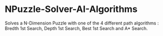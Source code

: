 # NPuzzle-Solver-AI-Algorithms
Solves a N-Dimension Puzzle with one of the 4 different path algorithms : Bredth 1st Search, Depth 1st Search, Best 1st Search and A* Search.
